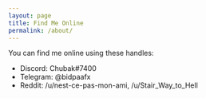 ```yaml
---
layout: page
title: Find Me Online
permalink: /about/
---
```


You can find me online using these handles:

- Discord: Chubak#7400
- Telegram: @bidpaafx
- Reddit: /u/nest-ce-pas-mon-ami, /u/Stair_Way_to_Hell